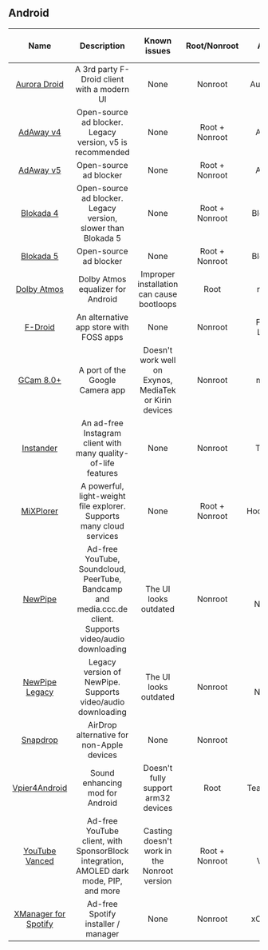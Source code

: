 ## Android

| Name | Description | Known issues | Root/Nonroot | Author | Minimum Android version |
| :---: | :---: | :---: | :---: | :---: | :---: |
| [Aurora Droid](https://f-droid.org/en/packages/com.aurora.adroid/) | A 3rd party F-Droid client with a modern UI | None | Nonroot | AuroraOSS | 5.0+ |
| [AdAway v4](https://adaway.org/) | Open-source ad blocker. Legacy version, v5 is recommended | None | Root + Nonroot | AdAway | 4.1+ |
| [AdAway v5](https://adaway.org/) | Open-source ad blocker | None | Root + Nonroot | AdAway | 8.0+ |
| [Blokada 4](https://blokada.org/) | Open-source ad blocker. Legacy version, slower than Blokada 5 | None | Root + Nonroot | Blocka AB | 5.0+ |
| [Blokada 5](https://blokada.org/) | Open-source ad blocker | None | Root + Nonroot | Blocka AB | 7.0+ |
| [Dolby Atmos](https://github.com/reiryuki/Dolby-Atmos-ZTE-A2019-Pro-Magisk-Module) | Dolby Atmos equalizer for Android | Improper installation can cause bootloops | Root | reiryuki | 9.0+ |
| [F-Droid](https://f-droid.org/) | An alternative app store with FOSS apps | None | Nonroot | F-Droid Limited | 5.1+ |
| [GCam 8.0+](https://www.celsoazevedo.com/files/android/google-camera/) | A port of the Google Camera app | Doesn't work well on Exynos, MediaTek or Kirin devices | Nonroot | multiple | 10.0+ |
| [Instander](https://thedise.me/instander/?setLng=en) | An ad-free Instagram client with many quality-of-life features | None | Nonroot | TheDise | 5.0+ |
| [MiXPlorer](https://forum.xda-developers.com/t/app-2-2-mixplorer-v6-x-released-fully-featured-file-manager.1523691/#post-23109280) | A powerful, light-weight file explorer. Supports many cloud services | None | Root + Nonroot | HootanParsa | 2.2+ | 
| [NewPipe](https://newpipe.net/) | Ad-free YouTube, Soundcloud, PeerTube, Bandcamp and media.ccc.de client. Supports video/audio downloading | The UI looks outdated | Nonroot | Team NewPipe | 4.4+ |
| [NewPipe Legacy](https://newpipe.net/) | Legacy version of NewPipe. Supports video/audio downloading | The UI looks outdated | Nonroot | Team NewPipe | 4.1+ |
| [Snapdrop](https://play.google.com/store/apps/details?id=com.fmsys.snapdrop) | AirDrop alternative for non-Apple devices | None | Nonroot | Didla | 5.0+ |
| [Vpier4Android](https://forum.xda-developers.com/t/app-all-root-solutions-6-0-viper4android-fx-2-7.3774651/) | Sound enhancing mod for Android | Doesn't fully support arm32 devices | Root | Team DeWitt | 6.0+ |
| [YouTube Vanced](https://vancedapp.com/) | Ad-free YouTube client, with SponsorBlock integration, AMOLED dark mode, PIP, and more | Casting doesn't work in the Nonroot version | Root + Nonroot | Team Vanced | 5.0+ |
| [XManager for Spotify](https://github.com/xManager-v2/xManager-Spotify) | Ad-free Spotify installer / manager | None | Nonroot | xC3FFF0E | 5.0+ |
